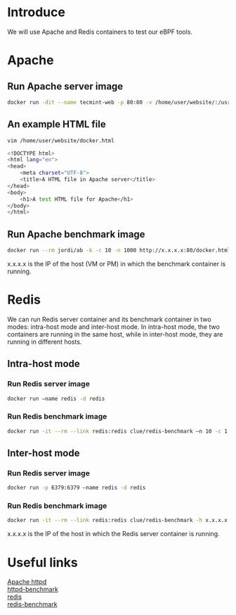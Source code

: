 # Introduce
We will use Apache and Redis containers to test our eBPF tools.

# Apache
## Run Apache server image
```bash
docker run -dit --name tecmint-web -p 80:80 -v /home/user/website/:/usr/local/apache2/htdocs/ httpd:2.4
```
## An example HTML file
```bash
vim /home/user/website/docker.html
```
```bash
<!DOCTYPE html>
<html lang="en">
<head>
    <meta charset="UTF-8">
    <title>A HTML file in Apache server</title>
</head>
<body>
    <h1>A test HTML file for Apache</h1>   
</body>
</html>
```
## Run Apache benchmark image
```bash
docker run --rm jordi/ab -k -c 10 -n 1000 http://x.x.x.x:80/docker.html
```
x.x.x.x is the IP of the host (VM or PM) in which the benchmark container is running.

# Redis
We can run Redis server container and its benchmark container in two modes: intra-host mode and inter-host mode.
In intra-host mode, the two containers are running in the same host, while in inter-host mode, they are running in different hosts.

## Intra-host mode
### Run Redis server image
```bash 
docker run —name redis -d redis
```
### Run Redis benchmark image
```bash
docker run -it --rm --link redis:redis clue/redis-benchmark —n 10 -c 1
```

## Inter-host mode
### Run Redis server image
```bash 
docker run -p 6379:6379 —name redis -d redis
```
### Run Redis benchmark image
```bash
docker run -it --rm --link redis:redis clue/redis-benchmark -h x.x.x.x -p 6379 —n 10 -c 1
```
x.x.x.x is the IP of the host in which the Redis server container is running.

# Useful links
[Apache httpd](https://hub.docker.com/_/httpd/) <br>
[httpd-benchmark](https://hub.docker.com/r/jordi/ab/) <br>
[redis](https://hub.docker.com/_/redis/) <br>
[redis-benchmark](https://hub.docker.com/r/clue/redis-benchmark/)
